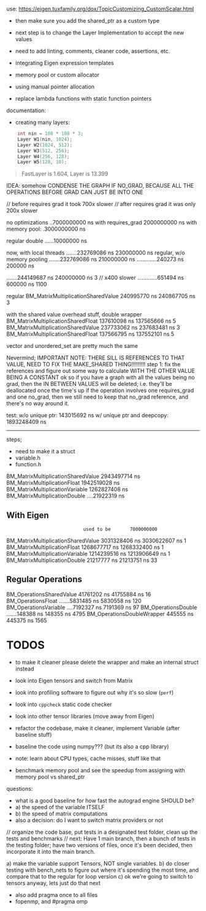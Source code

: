 use: https://eigen.tuxfamily.org/dox/TopicCustomizing_CustomScalar.html

- then make sure you add the shared_ptr as a custom type
- next step is to change the Layer Implementation to accept the new values

- need to add linting, comments, cleaner code, assertions, etc.
- integrating Eigen expression templates
- memory pool or custom allocator
- using manual pointer allocation
- replace lambda functions with static function pointers

documentation:

- creating many layers:

```cpp
    int nin = 108 * 108 * 3;
    Layer W1(nin, 1024);
    Layer W2(1024, 512);
    Layer W3(512, 256);
    Layer W4(256, 128);
    Layer W5(128, 10);
```

> FastLayer is 1.604, Layer is 13.399

IDEA: somehow CONDENSE THE GRAPH IF NO_GRAD, BECAUSE ALL THE OPERATIONS BEFORE GRAD CAN JUST BE INTO ONE

// before requires grad it took 700x slower
// after requires grad it was only 200x slower

no optimizations ..7000000000 ns
with requires_grad 2000000000 ns
with memory pool: .3000000000 ns

<!-- with mp + lambda optim -->

regular double ......10000000 ns

now, with local threads
.......232769086 ns 230000000 ns
regular, w/o memory pooling
.......232769086 ns 210000000 ns
.............240273 ns 200000 ns

.......244149687 ns 240000000 ns 3 // x400 slower
.............651494 ns 600000 ns 1100

regular
BM_MatrixMultiplicationSharedValue 240995770 ns 240867705 ns 3

with the shared value overhead stuff, double wrapper
BM_MatrixMultiplicationSharedFloat 137610098 ns 137565666 ns 5
BM_MatrixMultiplicationSharedValue 237733062 ns 237683481 ns 3
BM_MatrixMultiplicationSharedFloat 137566795 ns 137552101 ns 5

vector and unordered_set are pretty much the same

Nevermind;
IMPORTANT NOTE: THERE SILL IS REFERENCES TO THAT VALUE, NEED TO FIX THE MAKE_SHARED THING!!!!!!!!!
step 1: fix the references and figure out some way to calculate WITH THE OTHER VALUE BEING A CONSTANT
ok so if you have a graph with all the values being no grad, then the IN BETWEEN VALUES will be deleted; i.e. they'll be deallocated once the time's up
if the operation involves one requires_grad and one no_grad, then we still need to keep that no_grad reference, and there's no way around it.

test:
w/o unique ptr: 143015692 ns
w/ unique ptr and deepcopy: 1893248409 ns

---

steps;

- need to make it a struct
- variable.h
- function.h

BM_MatrixMultiplicationSharedValue 2943497714 ns
BM_MatrixMultiplicationFloat 1942519028 ns
BM_MatrixMultiplicationVariable 1262827408 ns
BM_MatrixMultiplicationDouble ....21922319 ns

## With Eigen

                                used to be       7000000000

BM_MatrixMultiplicationSharedValue 3031328406 ns 3030622607 ns 1
BM_MatrixMultiplicationFloat 1268677717 ns 1268332400 ns 1
BM_MatrixMultiplicationVariable 1214239516 ns 1213906649 ns 1
BM_MatrixMultiplicationDouble 21217777 ns 21213751 ns 33

## Regular Operations

BM_OperationsSharedValue 41761202 ns 41755884 ns 16
BM_OperationsFloat .......5831485 ns 5830558 ns 120
BM_OperationsVariable ....7192327 ns 7191369 ns 97
BM_OperationsDouble .......148388 ns 148355 ns 4795
BM_OperationsDoubleWrapper 445555 ns 445375 ns 1565

# TODOS

- to make it cleaner please delete the wrapper and make an internal struct instead
- look into Eigen tensors and switch from Matrix
- look into profiling software to figure out why it's so slow (`perf`)
- look into `cppcheck` static code checker
- look into other tensor libraries (move away from Eigen)
- refactor the codebase, make it cleaner, implement Variable (after baseline stuff)

- baseline the code using numpy??? (but its also a cpp library)
- note: learn about CPU types, cache misses, stuff like that
- benchmark memory pool and see the speedup from assigning with memory pool vs shared_ptr

questions:

- what is a good baseline for how fast the autograd engine SHOULD be?
- a) the speed of the variable ITSELF
- b) the speed of matrix computations
- also a decision: do I want to switch matrix providers or not

// organize the code base, put tests in a designated test folder, clean up the tests and benchmarks
// next: Have 1 main branch, then a bunch of tests in the testing folder; have two versions of files, once it's been decided, then incorporate it into the main branch.

a) make the variable support Tensors, NOT single variables.
b) do closer testing with bench_nets to figure out where it's spending the most time, and compare that to the regular for loop version
c) ok we're going to switch to tensors anyway, lets just do that next

- also add pragma once to all files
- fopenmp, and #pragma omp
